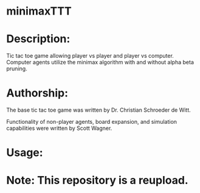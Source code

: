 # minimaxTTT

# Description: 

Tic tac toe game allowing player vs player and player vs computer. Computer agents utilize the minimax algorithm with and without alpha beta pruning. 


# Authorship: 

The base tic tac toe game was written by Dr. Christian Schroeder de Witt.

Functionality of non-player agents, board expansion, and simulation capabilities were written by Scott Wagner. 

# Usage: 



# Note: This repository is a reupload. 
